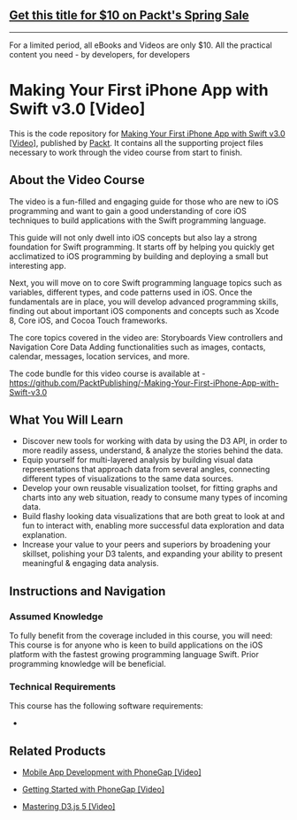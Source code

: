 ## [Get this title for $10 on Packt's Spring Sale](https://www.packt.com/V05882?utm_source=github&utm_medium=packt-github-repo&utm_campaign=spring_10_dollar_2022)
-----
For a limited period, all eBooks and Videos are only $10. All the practical content you need \- by developers, for developers

# Making Your First iPhone App with Swift v3.0 [Video]
This is the code repository for [Making Your First iPhone App with Swift v3.0 [Video]](https://www.packtpub.com/application-development/making-your-first-iphone-app-swift-v30-video?utm_source=github&utm_medium=repository&utm_campaign=9781787129276), published by [Packt](https://www.packtpub.com/?utm_source=github). It contains all the supporting project files necessary to work through the video course from start to finish.
## About the Video Course
The video is a fun-filled and engaging guide for those who are new to iOS programming and want to gain a good understanding of core iOS techniques to build applications with the Swift programming language.

This guide will not only dwell into iOS concepts but also lay a strong foundation for Swift programming. It starts off by helping you quickly get acclimatized to iOS programming by building and deploying a small but interesting app.

Next, you will move on to core Swift programming language topics such as variables, different types, and code patterns used in iOS. Once the fundamentals are in place, you will develop advanced programming skills, finding out about important iOS components and concepts such as Xcode 8, Core iOS, and Cocoa Touch frameworks.

The core topics covered in the video are: Storyboards View controllers and Navigation Core Data Adding functionalities such as images, contacts, calendar, messages, location services, and more.

The code bundle for this video course is available at - https://github.com/PacktPublishing/-Making-Your-First-iPhone-App-with-Swift-v3.0

<H2>What You Will Learn</H2>
<DIV class=book-info-will-learn-text>
<UL>
<LI>Discover new tools for working with data by using the D3 API, in order to more readily assess, understand, &amp; analyze the stories behind the data. 
<LI>Equip yourself for multi-layered analysis by building visual data representations that approach data from several angles, connecting different types of visualizations to the same data sources. 
<LI>Develop your own reusable visualization toolset, for fitting graphs and charts into any web situation, ready to consume many types of incoming data. 
<LI>Build flashy looking data visualizations that are both great to look at and fun to interact with, enabling more successful data exploration and data explanation. 
<LI>Increase your value to your peers and superiors by broadening your skillset, polishing your D3 talents, and expanding your ability to present meaningful &amp; engaging data analysis. </LI></UL></DIV>

## Instructions and Navigation
### Assumed Knowledge
To fully benefit from the coverage included in this course, you will need:<br/>
This course is for anyone who is keen to build applications on the iOS platform with the fastest growing programming language Swift. Prior programming knowledge will be beneficial.
### Technical Requirements
This course has the following software requirements:<br/>

-

## Related Products
* [Mobile App Development with PhoneGap [Video]](https://www.packtpub.com/application-development/mobile-app-development-phonegap-video?utm_source=github&utm_medium=repository&utm_campaign=9781788470698)

* [Getting Started with PhoneGap [Video]](https://www.packtpub.com/application-development/getting-started-phonegap-video?utm_source=github&utm_medium=repository&utm_campaign=9781785286094)

* [Mastering D3.js 5 [Video]](https://www.packtpub.com/big-data-and-business-intelligence/mastering-d3js-5-video?utm_source=github&utm_medium=repository&utm_campaign=9781789951332)

